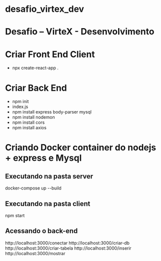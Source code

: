 # desafio_virtex_dev
Desafio – VirteX - Desenvolvimento
===================================================================================================================

# Criar Front End Client
- npx create-react-app .

# Criar Back End
- npm init
- index.js
- npm install express body-parser mysql
- npm install nodemon
- npm install cors
- npm install axios

# Criando Docker container do nodejs + express e Mysql
## Executando na pasta server
docker-compose up --build

## Executando na pasta client
npm start

## Acessando o back-end
  http://localhost:3000/conectar
  http://localhost:3000/criar-db
  http://localhost:3000/criar-tabela
  http://localhost:3000/inserir
  http://localhost:3000/mostrar